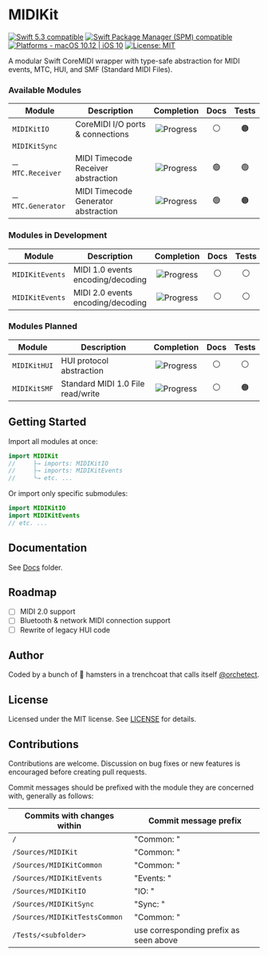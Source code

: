 # MIDIKit

<p>
<a href="https://developer.apple.com/swift">
<img src="https://img.shields.io/badge/Swift-5.3-blue.svg?style=flat"
     alt="Swift 5.3 compatible" /></a>
<a href="#installation">
<img src="https://img.shields.io/badge/SPM-5.3-blue.svg?style=flat"
     alt="Swift Package Manager (SPM) compatible" /></a>
<a href="https://developer.apple.com/swift">
<img src="https://img.shields.io/badge/platforms-macOS%2010.12%20|%20iOS%2010%20-%23989898.svg?style=flat"
     alt="Platforms - macOS 10.12 | iOS 10" /></a>
<a href="https://github.com/orchetect/MIDIKit/blob/main/LICENSE">
<img src="http://img.shields.io/badge/license-MIT-green.svg?style=flat"
     alt="License: MIT" /></a>

A modular Swift CoreMIDI wrapper with type-safe abstraction for MIDI events, MTC, HUI, and SMF (Standard MIDI Files).

### Available Modules

| Module            | Description                         |                          Completion                          | Docs | Tests |
| ----------------- | ----------------------------------- | :----------------------------------------------------------: | :--: | :---: |
| `MIDIKitIO`       | CoreMIDI I/O ports & connections    | ![Progress](https://progress-bar.dev/90/?title=Operational&color=555555&width=80) |  ⚪️   |   🟠   |
| `MIDIKitSync`     |                                     |                                                              |      |       |
| ─ `MTC.Receiver`  | MIDI Timecode Receiver abstraction  | ![Progress](https://progress-bar.dev/100/?title=Complete&color=555555&width=95) |  🟢   |   🟢   |
| ─ `MTC.Generator` | MIDI Timecode Generator abstraction | ![Progress](https://progress-bar.dev/95/?title=Testing&color=555555&width=100) |  🟢   |   🟠   |

### Modules in Development

| Module          | Description                       |                          Completion                          | Docs | Tests |
| --------------- | --------------------------------- | :----------------------------------------------------------: | :--: | :---: |
| `MIDIKitEvents` | MIDI 1.0 events encoding/decoding | ![Progress](https://progress-bar.dev/50/?title=In%20Progress&color=555555&width=75) |  ⚪️   |   ⚪️   |
| `MIDIKitEvents` | MIDI 2.0 events encoding/decoding | ![Progress](https://progress-bar.dev/0/?title=Soon&color=555555&width=117) |  ⚪️   |   ⚪️   |

### Modules Planned

| Module       | Description                       |                          Completion                          | Docs | Tests |
| ------------ | --------------------------------- | :----------------------------------------------------------: | :--: | :---: |
| `MIDIKitHUI` | HUI protocol abstraction          | ![Progress](https://progress-bar.dev/20/?title=Legacy%20Code&color=555555&width=80) |  ⚪️   |   ⚪️   |
| `MIDIKitSMF` | Standard MIDI 1.0 File read/write | ![Progress](https://progress-bar.dev/80/?title=Future&color=555555&width=105) |  ⚪️   |   🟠   |

## Getting Started

Import all modules at once:

```swift
import MIDIKit
//     ├→ imports: MIDIKitIO
//     ├→ imports: MIDIKitEvents
//     └→ etc. ...
```

Or import only specific submodules:

```swift
import MIDIKitIO
import MIDIKitEvents
// etc. ...
```

## Documentation

See [Docs](https://github.com/orchetect/MIDIKit/blob/master/Docs/) folder.

## Roadmap

- [ ] MIDI 2.0 support
- [ ] Bluetooth & network MIDI connection support
- [ ] Rewrite of legacy HUI code

## Author

Coded by a bunch of 🐹 hamsters in a trenchcoat that calls itself [@orchetect](https://github.com/orchetect).

## License

Licensed under the MIT license. See [LICENSE](https://github.com/orchetect/MIDIKit/blob/master/LICENSE) for details.

## Contributions

Contributions are welcome. Discussion on bug fixes or new features is encouraged before creating pull requests.

Commit messages should be prefixed with the module they are concerned with, generally as follows:

| Commits with changes within   | Commit message prefix                              |
| ----------------------------- | -------------------------------------------------- |
| `/`                           | "Common: "                                         |
| `/Sources/MIDIKit`            | "Common: "                                         |
| `/Sources/MIDIKitCommon`      | "Common: "                                         |
| `/Sources/MIDIKitEvents`      | "Events: "                                         |
| `/Sources/MIDIKitIO`          | "IO: "                                             |
| `/Sources/MIDIKitSync`        | "Sync: "                                           |
| `/Sources/MIDIKitTestsCommon` | "Common: "                                         |
| `/Tests/<subfolder>`          | use corresponding <subfolder> prefix as seen above |
